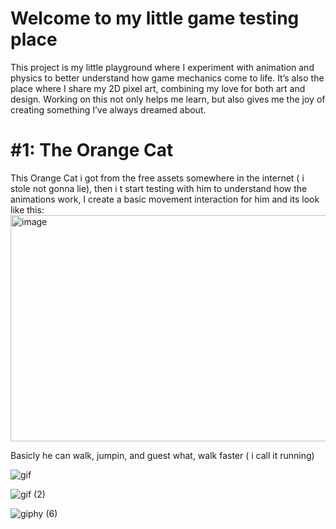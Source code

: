# Welcome to my little game testing place
This project is my little playground where I experiment with animation and physics to better understand
how game mechanics come to life. It’s also the place where I share my 2D pixel art, combining my love for both art and design.
Working on this not only helps me learn, but also gives me the joy of creating something I’ve always dreamed about.

# #1: The Orange Cat
This Orange Cat i got from the free assets somewhere in the internet ( i stole not gonna lie), then i t start testing with him to understand how the animations work,
I create a basic movement interaction for him and its look like this: 
<img width="770" height="362" alt="image" src="https://github.com/user-attachments/assets/33f259e6-bcc8-4138-9183-40ca8802e8ed" />

Basicly he can walk, jumpin, and guest what, walk faster ( i call it running)

![gif](https://github.com/user-attachments/assets/801c07b6-52b7-4004-8099-4d2c73c249c7)

![gif (2)](https://github.com/user-attachments/assets/8977119e-120e-4cdd-aba2-1bcb730e99ff)

![giphy (6)](https://github.com/user-attachments/assets/1cb59448-5071-4f9d-9595-c94ae7272f20)
